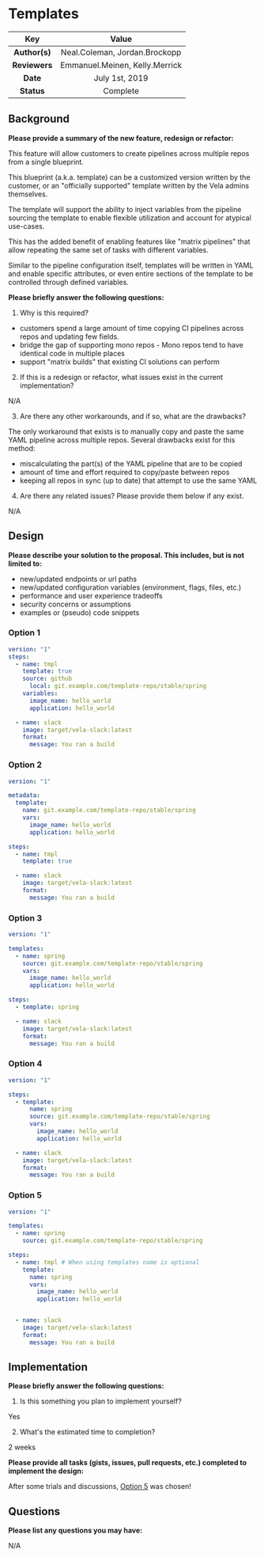 # Templates

<!-- Please leave this commented out section.

The name of this markdown file should:

1. Short and contain no more then 30 characters

2. Contain the date of submission in MM-DD format

3. Clearly state what the proposal is being submitted for
-->

| Key           | Value                          |
| :-----------: | :----------------------------: |
| **Author(s)** | Neal.Coleman, Jordan.Brockopp  |
| **Reviewers** | Emmanuel.Meinen, Kelly.Merrick |
| **Date**      | July 1st, 2019                 |
| **Status**    | Complete                       |

<!-- Please leave this commented out section.

If you're already working with someone, please add them to the proper author/reviewer category.

If not, please leave the reviewer category empty and someone from the Vela team will assign it to themself.

Here is a brief explanation of the different proposal statuses:

1. Reviewed: The proposal is currently under review or has been reviewed.

2. Accepted: The proposal has been accepted and is ready for implementation.

3. In Progress: An accepted proposal is being implemented by actual work.

NOTE: The design is subject to change during this phase.

4. Cancelled: While or before implementation the proposal was cancelled.

NOTE: This can happen for a multitude of reasons.

5. Complete: This feature/change is implemented.
-->

## Background

<!-- Please leave this commented out section.

This section is intended to describe the new feature, redesign or refactor.
-->

**Please provide a summary of the new feature, redesign or refactor:**

This feature will allow customers to create pipelines across multiple repos from a single blueprint.

This blueprint (a.k.a. template) can be a customized version written by the customer, or an "officially supported" template written by the Vela admins themselves.

The template will support the ability to inject variables from the pipeline sourcing the template to enable flexible utilization and account for atypical use-cases.

This has the added benefit of enabling features like "matrix pipelines" that allow repeating the same set of tasks with different variables.

Similar to the pipeline configuration itself, templates will be written in YAML and enable specific attributes, or even entire sections of the template to be controlled through defined variables.

**Please briefly answer the following questions:**

1. Why is this required?

* customers spend a large amount of time copying CI pipelines across repos and updating few fields.
* bridge the gap of supporting mono repos - Mono repos tend to have identical code in multiple places
* support "matrix builds" that existing CI solutions can perform

2. If this is a redesign or refactor, what issues exist in the current implementation?

N/A

3. Are there any other workarounds, and if so, what are the drawbacks?

The only workaround that exists is to manually copy and paste the same YAML pipeline across multiple repos. Several drawbacks exist for this method:

* miscalculating the part(s) of the YAML pipeline that are to be copied
* amount of time and effort required to copy/paste between repos
* keeping all repos in sync (up to date) that attempt to use the same YAML

4. Are there any related issues? Please provide them below if any exist.

N/A

## Design

<!-- Please leave this commented out section.

This section is intended to explain the solution design for the proposal.

NOTE: If there are no current plans for a solution, please leave this section blank.
-->

**Please describe your solution to the proposal. This includes, but is not limited to:**

* new/updated endpoints or url paths
* new/updated configuration variables (environment, flags, files, etc.)
* performance and user experience tradeoffs
* security concerns or assumptions
* examples or (pseudo) code snippets

### Option 1

```yaml
version: "1"
steps:
  - name: tmpl
    template: true
    source: github
      local: git.example.com/template-repo/stable/spring
    variables:
      image_name: hello_world
      application: hello_world

  - name: slack
    image: target/vela-slack:latest
    format:
      message: You ran a build
```

### Option 2

```yaml
version: "1"

metadata:
  template:
    name: git.example.com/template-repo/stable/spring
    vars:
      image_name: hello_world
      application: hello_world

steps:
  - name: tmpl
    template: true

  - name: slack
    image: target/vela-slack:latest
    format:
      message: You ran a build
```

### Option 3

```yaml
version: "1"

templates:
  - name: spring
    source: git.example.com/template-repo/stable/spring
    vars:
      image_name: hello_world
      application: hello_world

steps:
  - template: spring

  - name: slack
    image: target/vela-slack:latest
    format:
      message: You ran a build
```

### Option 4

```yaml
version: "1"

steps:
  - template:
      name: spring
      source: git.example.com/template-repo/stable/spring
      vars:
        image_name: hello_world
        application: hello_world

  - name: slack
    image: target/vela-slack:latest
    format:
      message: You ran a build
```

### Option 5

```yaml
version: "1"

templates:
  - name: spring
    source: git.example.com/template-repo/stable/spring

steps:
  - name: tmpl # When using templates name is optional
    template:
      name: spring
      vars:
        image_name: hello_world
        application: hello_world


  - name: slack
    image: target/vela-slack:latest
    format:
      message: You ran a build
```

## Implementation

<!-- Please leave this commented out section.

This section is intended to explain how the solution will be implemented for the proposal.

NOTE: If there are no current plans for implementation, please leave this section blank.
-->

**Please briefly answer the following questions:**

1. Is this something you plan to implement yourself?

Yes

2. What's the estimated time to completion?

2 weeks

**Please provide all tasks (gists, issues, pull requests, etc.) completed to implement the design:**

After some trials and discussions, [Option 5](07-01_templates.md#option-5) was chosen!

## Questions

**Please list any questions you may have:**

N/A